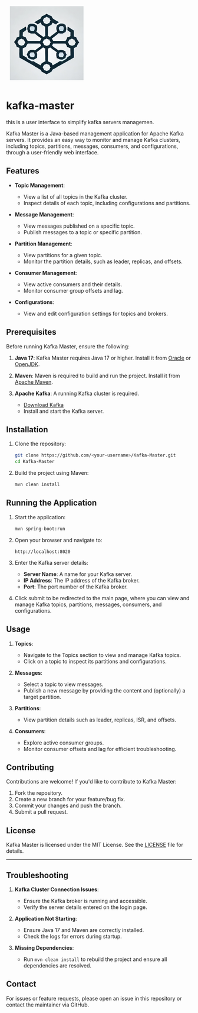 <img src="logo.png" alt="Kafka Master Logo" style="padding:10px; border-radius:8px;" width="200">

# kafka-master
this is a user interface to simplify kafka servers managemen.

Kafka Master is a Java-based management application for Apache Kafka servers. It provides an easy way to monitor and manage Kafka clusters, including topics, partitions, messages, consumers, and configurations, through a user-friendly web interface.

## Features

- **Topic Management**: 
  - View a list of all topics in the Kafka cluster.
  - Inspect details of each topic, including configurations and partitions.

- **Message Management**:
  - View messages published on a specific topic.
  - Publish messages to a topic or specific partition.

- **Partition Management**:
  - View partitions for a given topic.
  - Monitor the partition details, such as leader, replicas, and offsets.

- **Consumer Management**:
  - View active consumers and their details.
  - Monitor consumer group offsets and lag.

- **Configurations**:
  - View and edit configuration settings for topics and brokers.

## Prerequisites

Before running Kafka Master, ensure the following:

1. **Java 17**: Kafka Master requires Java 17 or higher. Install it from [Oracle](https://www.oracle.com/java/technologies/javase-downloads.html) or [OpenJDK](https://openjdk.org/).

2. **Maven**: Maven is required to build and run the project. Install it from [Apache Maven](https://maven.apache.org/).

3. **Apache Kafka**: A running Kafka cluster is required. 
   - [Download Kafka](https://kafka.apache.org/downloads)
   - Install and start the Kafka server.

## Installation

1. Clone the repository:
   ```bash
   git clone https://github.com/<your-username>/Kafka-Master.git
   cd Kafka-Master
   ```

2. Build the project using Maven:
   ```bash
   mvn clean install
   ```

## Running the Application

1. Start the application:
   ```bash
   mvn spring-boot:run
   ```

2. Open your browser and navigate to:
   ```
   http://localhost:8020
   ```

3. Enter the Kafka server details:
   - **Server Name**: A name for your Kafka server.
   - **IP Address**: The IP address of the Kafka broker.
   - **Port**: The port number of the Kafka broker.

4. Click submit to be redirected to the main page, where you can view and manage Kafka topics, partitions, messages, consumers, and configurations.

## Usage

1. **Topics**:
   - Navigate to the Topics section to view and manage Kafka topics.
   - Click on a topic to inspect its partitions and configurations.

2. **Messages**:
   - Select a topic to view messages.
   - Publish a new message by providing the content and (optionally) a target partition.

3. **Partitions**:
   - View partition details such as leader, replicas, ISR, and offsets.

4. **Consumers**:
   - Explore active consumer groups.
   - Monitor consumer offsets and lag for efficient troubleshooting.

## Contributing

Contributions are welcome! If you'd like to contribute to Kafka Master:

1. Fork the repository.
2. Create a new branch for your feature/bug fix.
3. Commit your changes and push the branch.
4. Submit a pull request.

## License

Kafka Master is licensed under the MIT License. See the [LICENSE](LICENSE) file for details.

---

## Troubleshooting

1. **Kafka Cluster Connection Issues**:
   - Ensure the Kafka broker is running and accessible.
   - Verify the server details entered on the login page.

2. **Application Not Starting**:
   - Ensure Java 17 and Maven are correctly installed.
   - Check the logs for errors during startup.

3. **Missing Dependencies**:
   - Run `mvn clean install` to rebuild the project and ensure all dependencies are resolved.

## Contact

For issues or feature requests, please open an issue in this repository or contact the maintainer via GitHub.
